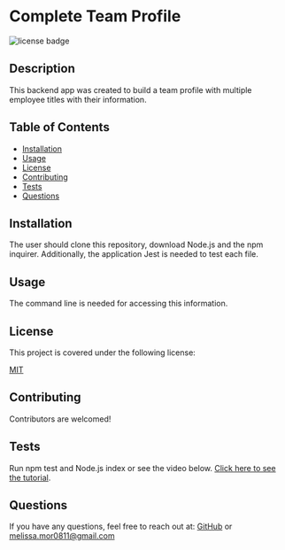 # Complete Team Profile

![license badge](https://img.shields.io/badge/license-MIT-brightblue)
    
## Description
This backend app was created to build a team profile with multiple employee titles with their information. 
## Table of Contents

- [Installation](#installation)
- [Usage](#usage)
- [License](#license)
- [Contributing](#contributing)
- [Tests](#tests)
- [Questions](#questions)
<a name="installation"></a>
## Installation
The user should clone this repository, download Node.js and the npm inquirer. Additionally, the application Jest is needed to test each file.
<a name="usage"></a>
## Usage
The command line is needed for accessing this information.
<a name="license"></a>
    
## License
This project is covered under the following license:
    
[MIT](https://www.mit.edu/~amini/LICENSE.md)
    
<a name="contributing"></a>
## Contributing
Contributors are welcomed! 
<a name="tests"></a>
## Tests
Run npm test and Node.js index or see the video below. [Click here to see the tutorial](#).
<a name="questions"></a>
## Questions
If you have any questions, feel free to reach out at: [GitHub](https://github.com/mets0811/) or <melissa.mor0811@gmail.com>